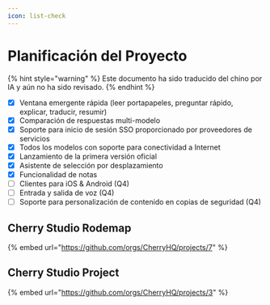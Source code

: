 ```yaml
---
icon: list-check
---
```

# Planificación del Proyecto


{% hint style="warning" %}
Este documento ha sido traducido del chino por IA y aún no ha sido revisado.
{% endhint %}




* [x] Ventana emergente rápida (leer portapapeles, preguntar rápido, explicar, traducir, resumir)
* [x] Comparación de respuestas multi-modelo
* [x] Soporte para inicio de sesión SSO proporcionado por proveedores de servicios
* [x] Todos los modelos con soporte para conectividad a Internet
* [x] Lanzamiento de la primera versión oficial
* [x] Asistente de selección por desplazamiento
* [x] Funcionalidad de notas
* [ ] Clientes para iOS & Android (Q4)
* [ ] Entrada y salida de voz (Q4)
* [ ] Soporte para personalización de contenido en copias de seguridad (Q4)

## Cherry Studio Rodemap

{% embed url="https://github.com/orgs/CherryHQ/projects/7" %}

## Cherry Studio Project

{% embed url="https://github.com/orgs/CherryHQ/projects/3" %}